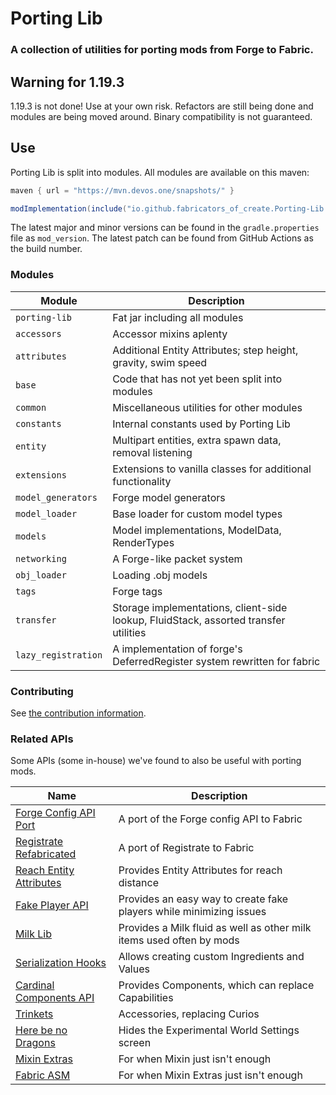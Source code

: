 # Porting Lib
### A collection of utilities for porting mods from Forge to Fabric.

## Warning for 1.19.3
1.19.3 is not done! Use at your own risk. Refactors are still being done and modules are being moved around.
Binary compatibility is not guaranteed.

## Use
Porting Lib is split into modules. All modules are available on this maven:
```groovy
maven { url = "https://mvn.devos.one/snapshots/" }
```
```groovy
modImplementation(include("io.github.fabricators_of_create.Porting-Lib:<module>:<version>"))
```

The latest major and minor versions can be found in the `gradle.properties` file as `mod_version`.
The latest patch can be found from GitHub Actions as the build number.

### Modules
| Module              | Description                                                                          |
|---------------------|--------------------------------------------------------------------------------------|
| `porting-lib`       | Fat jar including all modules                                                        |
| `accessors`         | Accessor mixins aplenty                                                              |
| `attributes`        | Additional Entity Attributes; step height, gravity, swim speed                       |
| `base`              | Code that has not yet been split into modules                                        |
| `common`            | Miscellaneous utilities for other modules                                            |
| `constants`         | Internal constants used by Porting Lib                                               |
| `entity`            | Multipart entities, extra spawn data, removal listening                              |
| `extensions`        | Extensions to vanilla classes for additional functionality                           |
| `model_generators`  | Forge model generators                                                               |
| `model_loader`      | Base loader for custom model types                                                   |
| `models`            | Model implementations, ModelData, RenderTypes                                        |
| `networking`        | A Forge-like packet system                                                           |
| `obj_loader`        | Loading .obj models                                                                  |
| `tags`              | Forge tags                                                                           |
| `transfer`          | Storage implementations, client-side lookup, FluidStack, assorted transfer utilities |
| `lazy_registration` | A implementation of forge's DeferredRegister system rewritten for fabric             |

### Contributing
See [the contribution information](CONTRIBUTING.md).

### Related APIs
Some APIs (some in-house) we've found to also be useful with porting mods.

| Name                                                                                        | Description                                                          |
|---------------------------------------------------------------------------------------------|----------------------------------------------------------------------|
| [Forge Config API Port](https://github.com/Fuzss/forgeconfigapiport-fabric)                 | A port of the Forge config API to Fabric                             |
| [Registrate Refabricated](https://github.com/Fabricators-of-Create/Registrate-Refabricated) | A port of Registrate to Fabric                                       |
| [Reach Entity Attributes](https://github.com/JamiesWhiteShirt/reach-entity-attributes)      | Provides Entity Attributes for reach distance                        |
| [Fake Player API](https://github.com/CafeteriaGuild/fake-player-api)                        | Provides an easy way to create fake players while minimizing issues  |
| [Milk Lib](https://github.com/TropheusJ/milk-lib)                                           | Provides a Milk fluid as well as other milk items used often by mods |
| [Serialization Hooks](https://github.com/TropheusJ/serialization-hooks)                     | Allows creating custom Ingredients and Values                        |
| [Cardinal Components API](https://github.com/OnyxStudios/Cardinal-Components-API)           | Provides Components, which can replace Capabilities                  |
| [Trinkets](https://github.com/emilyploszaj/trinkets)                                        | Accessories, replacing Curios                                        |
| [Here be no Dragons](https://github.com/Parzivail-Modding-Team/HereBeNoDragons)             | Hides the Experimental World Settings screen                         |
| [Mixin Extras](https://github.com/LlamaLad7/MixinExtras)                                    | For when Mixin just isn't enough                                     |
| [Fabric ASM](https://github.com/Chocohead/Fabric-ASM)                                       | For when Mixin Extras just isn't enough                              |
